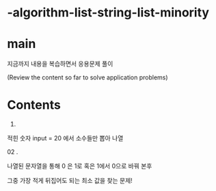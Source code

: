 # -algorithm-list-string-list-minority



# main 

지금까지 내용을 복습하면서 응용문제 풀이 


(Review the content so far to solve application problems)



# Contents

01. 

적힌 숫자 input = 20 에서 소수들만 뽑아 나열 

02 .

나열된 문자열을 통해 0 은 1로 혹은 1에서 0으로 바꿔 본후 

그중 가장 적게 뒤집어도 되는 최소 값을 찾는 문제! 

